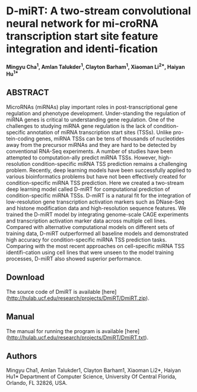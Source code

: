 # D-miRT: A two-stream convolutional neural network for mi-croRNA transcription start site feature integration and identi-fication
#### Mingyu Cha<sup>1</sup>, Amlan Talukder<sup>1</sup>, Clayton Barham<sup>1</sup>, Xiaoman Li<sup>2*</sup>, Haiyan Hu<sup>1*</sup>

## ABSTRACT

MicroRNAs (miRNAs) play important roles in post-transcriptional gene regulation and phenotype development. Under-standing the regulation of miRNA genes is critical to understanding gene regulation. One of the challenges to studying miRNA gene regulation is the lack of condition-specific annotation of miRNA transcription start sites (TSSs). Unlike pro-tein-coding genes, miRNA TSSs can be tens of thousands of nucleotides away from the precursor miRNAs and they are hard to be detected by conventional RNA-Seq experiments. A number of studies have been attempted to computation-ally predict miRNA TSSs. However, high-resolution condition-specific miRNA TSS prediction remains a challenging problem.  Recently, deep learning models have been successfully applied to various bioinformatics problems but have not been effectively created for condition-specific miRNA TSS prediction. Here we created a two-stream deep learning model called D-miRT for computational prediction of condition-specific miRNA TSSs. D-miRT is a natural fit for the integration of low-resolution gene transcription activation markers such as DNase-Seq and histone modification data and high-resolution sequence features. We trained the D-miRT model by integrating genome-scale CAGE experiments and transcription activation marker data across multiple cell lines. Compared with alternative computational models on different sets of training data, D-miRT outperformed all baseline models and demonstrated high accuracy for condition-specific miRNA TSS prediction tasks. Comparing with the most recent approaches on cell-specific miRNA TSS identifi-cation using cell lines that were unseen to the model training processes, D-miRT also showed superior performance.

## Download
The source code of DmiRT is available [here] (http://hulab.ucf.edu/research/projects/DmiRT/DmiRT.zip).  

## Manual
The manual for running the program is available [here] (http://hulab.ucf.edu/research/projects/DmiRT/DmiRT.txt).  


## Authors
Mingyu Cha1, Amlan Talukder1, Clayton Barham1, Xiaoman Li2*, Haiyan Hu1*
Department of Computer Science, University Of Central Florida, Orlando, FL 32826, USA.




